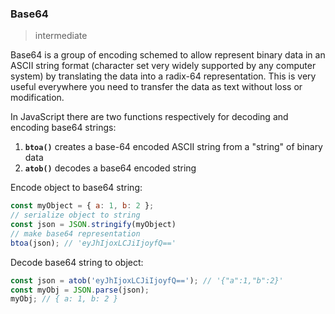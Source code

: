 ### Base64

> intermediate

Base64 is a group of encoding schemed to allow represent binary data in an ASCII string format (character set very widely supported by any computer system) by translating the data into a radix-64 representation. This is very useful everywhere you need to transfer the data as text without loss or modification.

In JavaScript there are two functions respectively for decoding and encoding base64 strings:

1. **`btoa()`** creates a base-64 encoded ASCII string from a "string" of binary data 
2. **`atob()`** decodes a base64 encoded string

Encode object to base64 string:
```js
const myObject = { a: 1, b: 2 };
// serialize object to string
const json = JSON.stringify(myObject)
// make base64 representation
btoa(json); // 'eyJhIjoxLCJiIjoyfQ=='
```

Decode base64 string to object:
```js
const json = atob('eyJhIjoxLCJiIjoyfQ=='); // '{"a":1,"b":2}'
const myObj = JSON.parse(json);
myObj; // { a: 1, b: 2 }
```


